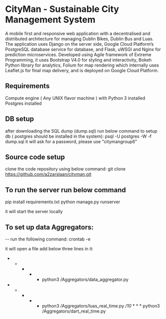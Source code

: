 # CityMan - Sustainable City Management System
A mobile first and responsive web application with a decentralised and distributed architecture for managing Dublin Bikes, Dublin Bus and Luas. The application uses Django on the server side, Google Cloud Platform’s PostgreSQL database service for database, and Flask, uWSGI and Nginx for prediction microservices. Developed using Agile framework of Extreme Programming, it uses Bootstrap V4.0 for styling and interactivity, Bokeh Python library for analytics, Folium for map rendering which internally uses Leaflet.js for final map delivery, and is deployed on Google Cloud Platform.

## Requirements
Compute engine ( Any UNIX flavor machine ) with Python 3 installed
Postgres installed

## DB setup
after downloading the SQL dump (dump.sql) run below command to setup db ( postgres should be installed in the system):
 psql  -U postgres -W -f dump.sql
 it will ask for a password, please use "citymangroup6"

## Source code setup
clone the code repository using below command:
 git clone  https://github.com/a2zarslaan/cityman.git

## To run the server run below command
 pip install requirements.txt
 python manage.py runserver

 it will start the server locally


## To set up data Aggregators:
-- run the following command: crontab -e
    
it will open a file add below three lines in it:
* * * * * python3 <Path to cityman folder>/Aggregators/data_aggregator.py
* * * * * python3 <Path to cityman folder>/Aggregators/luas_real_time.py
*/10* * * * python3 <Path to cityman folder>/Aggregators/dart_real_time.py 
